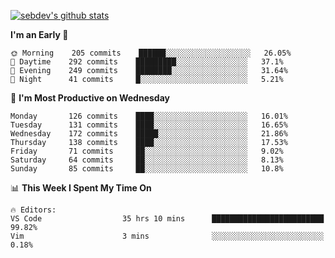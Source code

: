 [![sebdev's github stats](https://github-readme-stats.vercel.app/api?username=sebdeveloper6952&theme=vue-dark)](https://github.com/anuraghazra/github-readme-stats)
<!--START_SECTION:waka-->
**I'm an Early 🐤** 

```text
🌞 Morning    205 commits    ██████░░░░░░░░░░░░░░░░░░░   26.05% 
🌆 Daytime    292 commits    █████████░░░░░░░░░░░░░░░░   37.1% 
🌃 Evening    249 commits    ████████░░░░░░░░░░░░░░░░░   31.64% 
🌙 Night      41 commits     █░░░░░░░░░░░░░░░░░░░░░░░░   5.21%

```
📅 **I'm Most Productive on Wednesday** 

```text
Monday       126 commits    ████░░░░░░░░░░░░░░░░░░░░░   16.01% 
Tuesday      131 commits    ████░░░░░░░░░░░░░░░░░░░░░   16.65% 
Wednesday    172 commits    █████░░░░░░░░░░░░░░░░░░░░   21.86% 
Thursday     138 commits    ████░░░░░░░░░░░░░░░░░░░░░   17.53% 
Friday       71 commits     ██░░░░░░░░░░░░░░░░░░░░░░░   9.02% 
Saturday     64 commits     ██░░░░░░░░░░░░░░░░░░░░░░░   8.13% 
Sunday       85 commits     ██░░░░░░░░░░░░░░░░░░░░░░░   10.8%

```


📊 **This Week I Spent My Time On** 

```text
🔥 Editors: 
VS Code                  35 hrs 10 mins      █████████████████████████   99.82% 
Vim                      3 mins              ░░░░░░░░░░░░░░░░░░░░░░░░░   0.18%

```


<!--END_SECTION:waka-->
